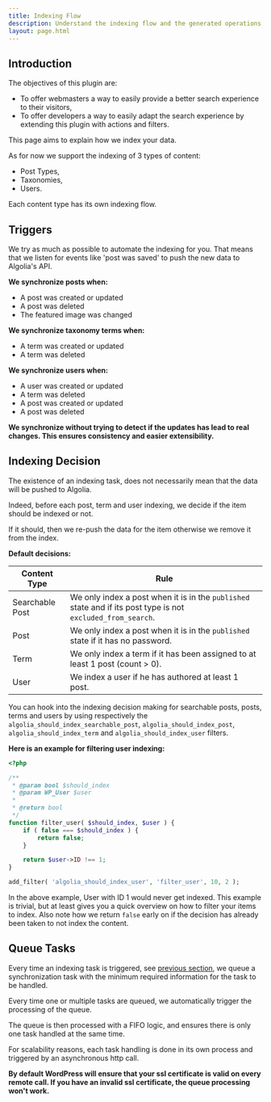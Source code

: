 ```yaml
---
title: Indexing Flow
description: Understand the indexing flow and the generated operations.
layout: page.html
---
```


## Introduction

The objectives of this plugin are:
- To offer webmasters a way to easily provide a better search experience to their visitors,
- To offer developers a way to easily adapt the search experience by extending this plugin with actions and filters.

This page aims to explain how we index your data.

As for now we support the indexing of 3 types of content:
- Post Types,
- Taxonomies,
- Users.

Each content type has its own indexing flow.

## Triggers

We try as much as possible to automate the indexing for you. That means that we listen for events like 'post was saved' to push the new data to Algolia's API.

**We synchronize posts when:**
- A post was created or updated
- A post was deleted
- The featured image was changed

**We synchronize taxonomy terms when:**
- A term was created or updated
- A term was deleted

**We synchronize users when:**
- A user was created or updated
- A term was deleted
- A post was created or updated
- A post was deleted

**We synchronize without trying to detect if the updates has lead to real changes. This ensures consistency and easier extensibility.**

## Indexing Decision

The existence of an indexing task, does not necessarily mean that the data will be pushed to Algolia.

Indeed, before each post, term and user indexing, we decide if the item should be indexed or not.

If it should, then we re-push the data for the item otherwise we remove it from the index.

**Default decisions:**

|Content Type|Rule
|-|-
|Searchable Post|We only index a post when it is in the `published` state and if its post type is not `excluded_from_search`.
|Post|We only index a post when it is in the `published` state if it has no password.
|Term|We only index a term if it has been assigned to at least 1 post (count > 0).
|User|We index a user if he has authored at least 1 post.

You can hook into the indexing decision making for searchable posts, posts, terms and users by using respectively the `algolia_should_index_searchable_post`, `algolia_should_index_post`, `algolia_should_index_term` and `algolia_should_index_user` filters.

**Here is an example for filtering user indexing:**
```php
<?php

/**
 * @param bool $should_index
 * @param WP_User $user
 *
 * @return bool
 */
function filter_user( $should_index, $user ) {
	if ( false === $should_index ) {
		return false;
	}

	return $user->ID !== 1;
}

add_filter( 'algolia_should_index_user', 'filter_user', 10, 2 );
```

In the above example, User with ID 1 would never get indexed. This example is trivial, but at least gives you a quick overview on how to filter your items to index.
Also note how we return `false` early on if the decision has already been taken to not index the content.



## Queue Tasks

Every time an indexing task is triggered, see [previous section](#triggers), we queue a synchronization task with the minimum required information for the task to be handled.

Every time one or multiple tasks are queued, we automatically trigger the processing of the queue.

The queue is then processed with a FIFO logic, and ensures there is only one task handled at the same time.

For scalability reasons, each task handling is done in its own process and triggered by an asynchronous http call.

**By default WordPress will ensure that your ssl certificate is valid on every remote call. If you have an invalid ssl certificate, the queue processing won't work.**






